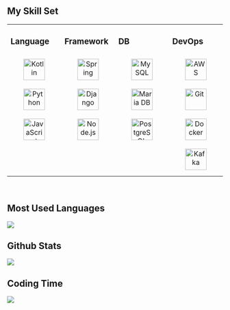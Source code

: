 ##  My Skill Set
<table>
  <tr>
    <td valign="top" width="25%">
      
### Language
<div align="center">
<img style="margin: 10px" src="https://profilinator.rishav.dev/skills-assets/kotlinlang-icon.svg" alt="Kotlin" height="50" />  
<br/>
<img style="margin: 10px" src="https://profilinator.rishav.dev/skills-assets/python-original.svg" alt="Python" height="50" /> 
<img style="margin: 10px" src="https://profilinator.rishav.dev/skills-assets/javascript-original.svg" alt="JavaScript" height="50" />  
</div>
</td>

<td valign="top" width="25%">
      
### Framework  
<div align="center">
<img style="margin: 10px" src="https://profilinator.rishav.dev/skills-assets/springio-icon.svg" alt="Spring" height="50" />  
<br/>
<img style="margin: 10px" src="https://profilinator.rishav.dev/skills-assets/django-original.svg" alt="Django" height="50" />  
<img style="margin: 10px" src="https://profilinator.rishav.dev/skills-assets/nodejs-original-wordmark.svg" alt="Node.js" height="50" />  
</div>
</td>
<td valign="top" width="25%">

### DB
<div align="center">
<img style="margin: 10px" src="https://profilinator.rishav.dev/skills-assets/mysql-original-wordmark.svg" alt="MySQL" height="50" />  
<br/>
<img style="margin: 10px" src="https://profilinator.rishav.dev/skills-assets/mariadb.png" alt="Maria DB" height="50" />  
<img style="margin: 10px" src="https://profilinator.rishav.dev/skills-assets/postgresql-original-wordmark.svg" alt="PostgreSQL" height="50" />  
</div>
</td>
<td valign="top" width="25%">

### DevOps
<div align="center">  
<img style="margin: 10px" src="https://profilinator.rishav.dev/skills-assets/amazonwebservices-original-wordmark.svg" alt="AWS" height="50" />  
<img style="margin: 10px" src="https://profilinator.rishav.dev/skills-assets/git-scm-icon.svg" alt="Git" height="50" />  
<img style="margin: 10px" src="https://profilinator.rishav.dev/skills-assets/docker-original-wordmark.svg" alt="Docker" height="50" />  
<img style="margin: 10px" src="https://profilinator.rishav.dev/skills-assets/apache_kafka-icon.svg" alt="Kafka" height="50" />  
</div>
</td>
</tr>
</table>  

<br/>  

## Most Used Languages  
<div align="left"><img src="https://github-readme-stats.vercel.app/api/top-langs/?username=jaeykweon&show_icons=true&count_private=true&hide_border=true" align="center" /></div> 


## Github Stats  
<div align="left"><img src="https://github-readme-stats.vercel.app/api?username=jaeykweon&show_icons=true&count_private=true&hide_border=true" align="center" /></div> 

## Coding Time  
<div align="left"><img src="https://github-readme-stats.vercel.app/api/wakatime?username=jaeykweon&layout=compact&show_icons=true&count_private=true&hide_border=true" align="center" /></div> 
